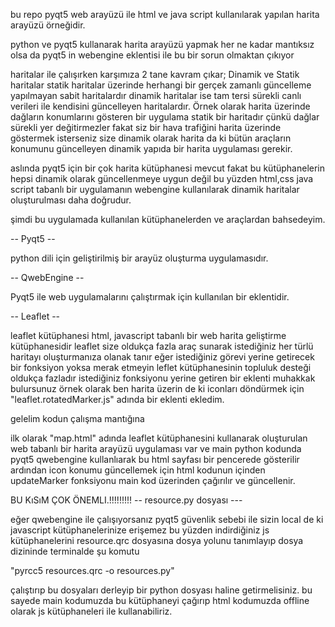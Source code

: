 bu repo pyqt5 web arayüzü ile html ve java script kullanılarak yapılan harita arayüzü örneğidir.

python ve pyqt5 kullanarak harita arayüzü yapmak her ne kadar mantıksız olsa da pyqt5 in webengine eklentisi ile bu bir sorun olmaktan çıkıyor 

haritalar ile çalışırken karşımıza 2 tane kavram çıkar; Dinamik ve Statik haritalar statik haritalar üzerinde herhangi bir gerçek zamanlı güncelleme yapılmayan sabit haritalardır dinamik haritalar ise tam tersi sürekli canlı verileri ile kendisini güncelleyen haritalardır. Örnek olarak harita üzerinde dağların konumlarını gösteren bir uygulama statik bir haritadır çünkü dağlar sürekli yer değitirmezler fakat siz bir hava trafiğini harita üzerinde göstermek isterseniz size dinamik olarak harita da ki bütün araçların konumunu güncelleyen dinamik yapıda bir harita uygulaması gerekir.

aslında pyqt5 için bir çok harita kütüphanesi mevcut fakat bu kütüphanelerin hepsi dinamik olarak güncellenmeye uygun değil
bu yüzden html,css java script tabanlı bir uygulamanın webengine kullanılarak dinamik haritalar oluşturulması daha doğrudur.

şimdi bu uygulamada kullanılan kütüphanelerden ve araçlardan bahsedeyim.

-- Pyqt5 --

python dili için geliştirilmiş bir arayüz oluşturma uygulamasıdır. 

-- QwebEngine --

Pyqt5 ile web uygulamalarını çalıştırmak için kullanılan bir eklentidir.

-- Leaflet --

leaflet kütüphanesi html, javascript tabanlı bir web harita geliştirme kütüphanesidir leaflet size oldukça fazla araç sunarak istediğiniz her türlü haritayı oluşturmanıza olanak tanır eğer istediğiniz görevi yerine getirecek bir fonksiyon yoksa merak etmeyin leflet kütüphanesinin topluluk desteği oldukça fazladır istediğiniz fonksiyonu yerine getiren bir eklenti muhakkak bulursunuz örnek olarak ben harita üzerin de ki iconları döndürmek için "leaflet.rotatedMarker.js" adında bir eklenti ekledim.

gelelim kodun çalışma mantığına

ilk olarak "map.html" adında leaflet kütüphanesini kullanarak oluşturulan web tabanlı bir harita arayüzü uygulaması var ve main python kodunda pyqt5 qwebengine kullanlıarak bu html sayfası bir pencerede gösterilir ardından icon konumu güncellemek için html kodunun içinden updateMarker fonksiyonu main kod üzerinden çağırılır ve güncellenir.


BU KıSıM ÇOK ÖNEMLI.!!!!!!!!!
-- resource.py dosyası ---

eğer qwebengine ile çalışıyorsanız pyqt5 güvenlik sebebi ile sizin local de ki javascript kütüphanelerinize erişemez bu yüzden indirdiğiniz js kütüphanelerini resource.qrc dosyasına dosya yolunu tanımlayıp dosya dizininde terminalde şu komutu

"pyrcc5 resources.qrc -o resources.py"

çalıştırıp bu dosyaları derleyip bir python dosyası haline getirmelisiniz. bu sayede main kodumuzda bu kütüphaneyi çağırıp html kodumuzda offline olarak js kütüphaneleri ile kullanabiliriz.
